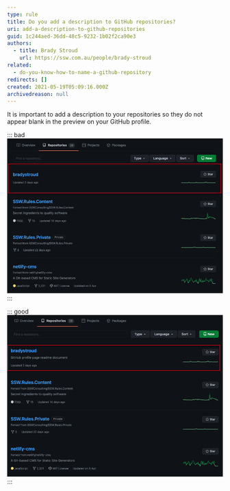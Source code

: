 ```yaml
---
type: rule
title: Do you add a description to GitHub repositories?
uri: add-a-description-to-github-repositories
guid: 1c244aed-36dd-48c5-9232-1b02f2ca90e3
authors:
  - title: Brady Stroud
    url: https://ssw.com.au/people/brady-stroud
related:
  - do-you-know-how-to-name-a-github-repository
redirects: []
created: 2021-05-19T05:09:16.000Z
archivedreason: null
---
```


It is important to add a description to your repositories so they do not appear blank in the preview on your GitHub profile.

::: bad
![Figure: Repositorties with no description look bad](bad-no-description.png)
:::

::: good
![Figure: Repositorties with a description look good](good-nice-description.png)
:::

<!--endintro-->
